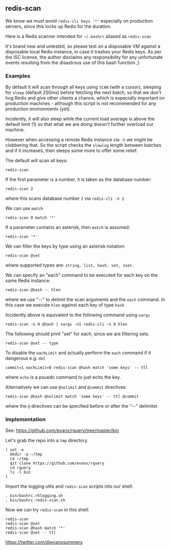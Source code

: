 
## redis-scan

We know we must avoid `redis-cli keys '*'` especially on production servers, since this locks up Redis for the duration.

Here is a Redis scanner intended for `~/.bashrc` aliased as `redis-scan`

It's brand new and untested, so please test on a disposable VM against a disposable local Redis instance, in case it trashes your Redis keys. As per the ISC license, the author disclaims any responsibility for any unfortunate events resulting from the disastrous use of this bash function ;)

### Examples

By default it will scan through all keys using `SCAN` (with a cursor), sleeping for `sleep` (default 250ms) before fetching the next batch, so that we don't hog Redis and give other clients a chance, which is especially important on production machines - although this script is not recommended for any production environments (yet).

Incidently, it will also sleep while the current load average is above the default limit (1) so that what we are doing doesn't further overload our machine.

However when accessing a remote Redis instance via `-h` we might be clobbering that. So the script checks the `slowlog` length between batches and if it increases, then sleeps some more to offer some relief.

The default will scan all keys:
```shell
redis-scan
```

If the first parameter is a number, it is taken as the database number:
```shell
redis-scan 2
```
where this scans database number `2` via `redis-cli -n 2`

We can use `match`
```shell
redis-scan 0 match '*'
```
If a parameter contains an asterisk, then `match` is assumed:
```shell
redis-scan '*'
```

We can filter the keys by type using an asterisk notation:
```shell
redis-scan @set
```
where supported types are: `string, list, hash, set, zset.`

We can specify an "each" command to be executed for each key on the same Redis instance:
```shell
redis-scan @hash -- hlen
```
where we use "--" to delimit the scan arguments and the `each` command. In this case we execute `hlen` against each key of type `hash`

Incidently above is equivalent to the following command using `xargs`
```shell
redis-scan -n 0 @hash | xargs -n1 redis-cli -n 0 hlen
```

The following should print "set" for each, since we are filtering sets.
```shell
redis-scan @set -- type
```

To disable the `eachLimit` and actually perform the `each` command if it dangerous e.g. `del`
```shell
commit=1 eachLimit=0 redis-scan @hash match 'some keys' -- ttl
```
where `echo` is a psuedo command to just echo the key.

Alternatively we can use `@nolimit` and `@commit` directives:
```shell
redis-scan @hash @nolimit match 'some keys' -- ttl @commit
```
where the `@` directives can be specified before or after the "--" delimiter.

### Implementation

See: https://github.com/evanx/rquery/tree/master/bin

Let's grab the repo into a `tmp` directory.
```shell
( set -e
  mkdir -p ~/tmp
  cd ~/tmp
  git clone https://github.com/evanx/rquery
  cd rquery
  ls -l bin
)
```

Import the logging utils and `redis-scan` scripts into our shell:
```shell
. bin/bashrc.rhlogging.sh
. bin/bashrc.redis-scan.sh
```
Now we can try `redis-scan` in this shell:
```shell
redis-scan
redis-scan @set
redis-scan @hash match '*'
redis-scan @set -- ttl
```

https://twitter.com/@evanxsummers
